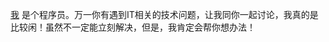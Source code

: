 [我](/about) 是个程序员。万一你有遇到IT相关的技术问题，让我同你一起讨论，我真的是比较闲！虽然不一定能立刻解决，但是，我肯定会帮你想办法！
[^_^]:

    [Tom](/about) is a software engineer. If you not see him in front of computer, he must be traveling outside. Keep touch with him in [Wechat](https://res.cloudinary.com/dmtixvmgt/image/upload/v1539023822/wechat-qrcode-2_hos1ui.jpg). 

[^_^]:

    [Tom(曾云龙)](/about) is a software engineer working at [bitspace](http://www.bitspace.link/). If you not see him in front of computer, he must be traveling  outside. Keep touch with him in [Wechat](https://res.cloudinary.com/dmtixvmgt/image/upload/v1517285465/tomtsang-wechat-qrcode_cwdxdj.jpg). 



    [Tom Tsang(曾云龙)](/about) is a software engineer working at [bitspace](http://www.bitspace.link/), also a Gopher, open source enthusiast and Big Data, Cloud Native, [Kubernetes](https://kubernetes.io), [Hugo](https://gohugo.io) Developer Advocate in China. If you not see him in front of computer, he must be traveling or taking pictures outside, visit his amazing pictures at [tuchong](https://jimmysong.tuchong.com/). Feel free to [follow him on twitter](https://twitter.com/jimmysongio) or keep touch with him in 微信(Wechat), his wechat account is jimmysong. He has kept writing the free and open sourced [kubernetes-handbook](https://jimmysong.io/kubernetes-handbook) and [hugo-handbook](https://jimmysong.io/hugo-handbook) for Chinese users.
    

[^_^]:

    [finsoft.info](/about) is the place for you! We can do some software development, do some shopping in Hong Kong for you. Keep touch with him in [Wechat(微信)](https://res.cloudinary.com/dmtixvmgt/image/upload/v1517285465/tomtsang-wechat-qrcode_cwdxdj.jpg).
